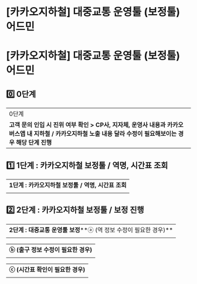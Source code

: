 # [카카오지하철] 대중교통 운영툴 (보정툴) 어드민

**[카카오지하철] 대중교통 운영툴 (보정툴) 어드민**
===============================

**0️⃣ 0단계**
-----------

|  |
| --- |
| 0단계 |
| **고객 문의 인입 시 진위 여부 확인 > CP사, 지자체, 운영사 내용과 카카오버스앱 내 지하철 / 카카오지하철 노출 내용 달라 수정이 필요해보이는 경우 해당 단계 진행** |

**1️⃣ 1단계 : 카카오지하철 보정툴 / 역명, 시간표 조회**
-------------------------------------

|  |
| --- |
| **1단계 : 카카오지하철 보정툴 / 역명, 시간표 조회** |
|  |

**2️⃣ 2단계 : 카카오지하철 보정툴 / 보정 진행**
--------------------------------

|  |
| --- |
| **2단계 : 대중교통 운영툴 보정****ⓐ (역 정보 수정이 필요한 경우)** |
|  |

|  |
| --- |
| **ⓑ (출구 정보 수정이 필요한 경우)** |
|  |

|  |
| --- |
| **ⓒ (시간표 확인이 필요한 경우)** |
|  |